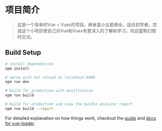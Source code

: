 # 项目简介

> 这是一个简单的Vue + Vuex的项目，麻雀虽小五脏俱全，适合初学者。完成这个小项目使自己对Vue和Vuex有更深入的了解和学习，欢迎童鞋们随时交流。

## Build Setup

``` bash
# install dependencies
npm install

# serve with hot reload at localhost:8080
npm run dev

# build for production with minification
npm run build

# build for production and view the bundle analyzer report
npm run build --report
```

For detailed explanation on how things work, checkout the [guide](http://vuejs-templates.github.io/webpack/) and [docs for vue-loader](http://vuejs.github.io/vue-loader).
